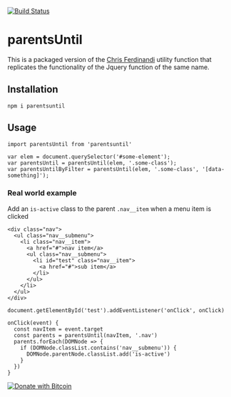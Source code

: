 [![Build Status](https://travis-ci.org/freaksauce/parentsUntil.svg?branch=master)](https://travis-ci.org/freaksauce/parentsUntil)

# parentsUntil
This is a packaged version of the [Chris Ferdinandi](https://gomakethings.com) utility function that replicates the functionality of the Jquery function of the same name.

## Installation
```
npm i parentsuntil
```

## Usage
```
import parentsUntil from 'parentsuntil'

var elem = document.querySelector('#some-element');
var parentsUntil = parentsUntil(elem, '.some-class');
var parentsUntilByFilter = parentsUntil(elem, '.some-class', '[data-something]');
```

### Real world example
Add an `is-active` class to the parent `.nav__item` when a menu item is clicked

```
<div class="nav">
  <ul class="nav__submenu">
    <li class="nav__item">
      <a href="#">nav item</a>
      <ul class="nav__submenu">
        <li id="test" class="nav__item">
          <a href="#">sub item</a>
        </li>
      </ul>
    </li>
  </ul>
</div>

document.getElementById('test').addEventListener('onClick', onClick)

onClick(event) {
  const navItem = event.target
  const parents = parentsUntil(navItem, '.nav')
  parents.forEach(DOMNode => {
    if (DOMNode.classList.contains('nav__submenu')) {
      DOMNode.parentNode.classList.add('is-active')
    }
  })
}
```

[![Donate with Bitcoin](https://en.cryptobadges.io/badge/big/15H4Wbpmqa6rp8wLRP2atWVhfemUhKjHbn)](https://en.cryptobadges.io/donate/15H4Wbpmqa6rp8wLRP2atWVhfemUhKjHbn)
